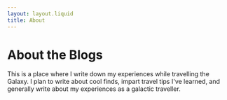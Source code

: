 ```yaml
---
layout: layout.liquid
title: About
---
```


# About the Blogs
This is a place where I write down my experiences while travelling the Galaxy. I plan to write about cool finds, impart travel tips I've learned, and generally write about my experiences as a galactic traveller.
